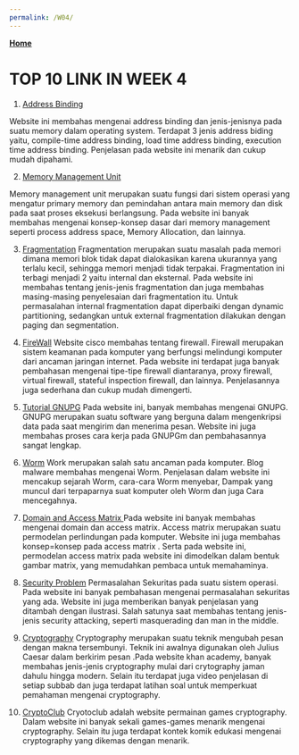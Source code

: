 ```yaml
---
permalink: /W04/
---
```

[**Home**](https://angelindepthios.github.io/os211/)

# TOP 10 LINK IN WEEK 4

1. [Address Binding](https://www.geeksforgeeks.org/address-binding-and-its-types/)

Website ini membahas mengenai address binding dan jenis-jenisnya pada suatu memory dalam operating system. Terdapat 3 jenis address biding yaitu, compile-time address binding, load time address binding, execution time address binding. Penjelasan pada website ini menarik dan cukup mudah dipahami.

2. [Memory Management Unit ](https://www.tutorialspoint.com/operating_system/os_memory_management.htm)

Memory management unit merupakan suatu fungsi dari sistem operasi yang mengatur primary memory dan pemindahan antara main memory dan disk pada saat proses eksekusi berlangsung. Pada website ini banyak membahas mengenai konsep-konsep dasar dari memory management seperti process address space, Memory Allocation, dan lainnya.

3. [Fragmentation](https://afteracademy.com/blog/what-is-fragmentation-and-what-are-its-types)
Fragmentation merupakan suatu masalah pada memori dimana memori blok tidak dapat dialokasikan karena ukurannya yang terlalu kecil, sehingga memori menjadi tidak terpakai. Fragmentation ini terbagi menjadi 2 yaitu internal dan eksternal. Pada website ini membahas tentang jenis-jenis fragmentation dan juga membahas masing-masing penyelesaian dari fragmentation itu. Untuk permasalahan internal fragmentation dapat diperbaiki dengan dynamic partitioning, sedangkan untuk external fragmentation dilakukan dengan paging dan segmentation.

4. [FireWall](https://www.niagahoster.co.id/blog/firewall-adalah/)
Website cisco membahas tentang firewall. Firewall merupakan sistem keamanan pada komputer yang berfungsi melindungi komputer dari ancaman jaringan internet. Pada website ini terdapat juga banyak pembahasan mengenai tipe-tipe firewall diantaranya, proxy firewall, virtual firewall, stateful inspection firewall, dan lainnya. Penjelasannya juga sederhana dan cukup mudah dimengerti.
5. [Tutorial GNUPG](https://syam.web.id/2019/10/mengenal-gnu-privacy-guard-gpg-dan-fungsinya/)
Pada website ini, banyak membahas mengenai GNUPG. GNUPG merupakan suatu software yang berguna dalam mengenkripsi data pada saat mengirim dan menerima pesan. Website ini juga membahas proses cara kerja pada GNUPGm dan pembahasannya sangat lengkap.
6. [Worm](https://blog.malwarebytes.com/threats/worm/)
Work merupakan salah satu ancaman pada komputer. Blog malware membahas mengenai Worm. Penjelasan dalam website ini mencakup sejarah Worm, cara-cara Worm menyebar, Dampak yang muncul dari terpaparnya suat komputer oleh Worm dan juga Cara mencegahnya. 
7. [Domain and Access Matrix ](https://padakuu.com/article/163-access-matrix)
Pada website ini banyak membahas mengenai domain dan access matrix. Access matrix merupakan suatu permodelan perlindungan pada komputer. Website ini juga membahas konsep=konsep pada access matrix . Serta pada website ini, permodelan access matrix pada website ini dimodelkan dalam bentuk gambar matrix, yang memudahkan pembaca untuk memahaminya.
8. [Security Problem](https://www2.cs.uic.edu/~jbell/CourseNotes/OperatingSystems/15_Security.html)
Permasalahan Sekuritas pada suatu sistem operasi. Pada website ini banyak pembahasan mengenai permasalahan sekuritas yang ada. Website ini juga memberikan banyak penjelasan yang ditambah dengan ilustrasi. Salah satunya saat membahas tentang jenis-jenis security attacking, seperti masquerading dan man in the middle.
9. [Cryptography](https://www.khanacademy.org/computing/computer-science/cryptography)
Cryptography merupakan suatu teknik mengubah pesan dengan makna tersembunyi. Teknik ini awalnya digunakan oleh Julius Caesar dalam berkirim pesan .Pada website khan  academy, banyak membahas jenis-jenis cryptography mulai dari crytography jaman dahulu hingga modern. Selain itu terdapat juga video penjelasan di setiap subbab dan juga terdapat latihan soal untuk memperkuat pemahaman mengenai cryptography.
10. [CryptoClub](https://www.cryptoclub.org/#vTeachers)
Cryotoclub adalah website permainan games cryptography. Dalam website ini banyak sekali games-games menarik mengenai cryptography. Selain itu juga terdapat kontek komik edukasi mengenai cryptography yang dikemas dengan menarik.

